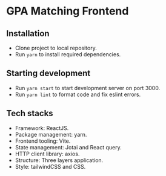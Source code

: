 # GPA Matching Frontend

## Installation
- Clone project to local repository.
- Run `yarn` to install required dependencies.

## Starting development
- Run `yarn start` to start development server on port 3000.
- Run `yarn lint` to format code and fix eslint errors. 

## Tech stacks
- Framework: ReactJS.
- Package management: yarn.
- Frontend tooling: Vite.
- State management: Jotai and React query.
- HTTP client library: axios.
- Structure: Three layers application.
- Style: tailwindCSS and CSS.

